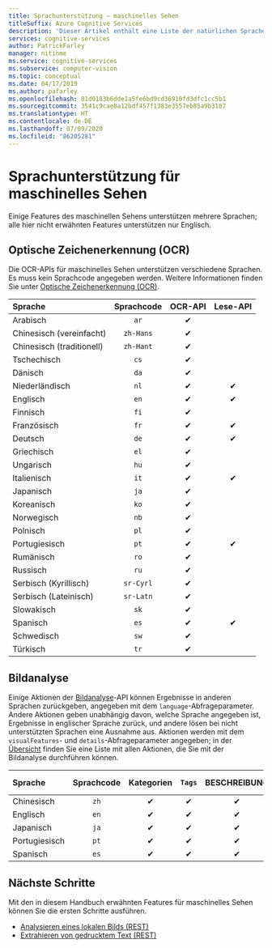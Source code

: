 ```yaml
---
title: Sprachunterstützung – maschinelles Sehen
titleSuffix: Azure Cognitive Services
description: 'Dieser Artikel enthält eine Liste der natürlichen Sprachen, die von Features für maschinelles Sehen unterstützt werden: OCR, Bildanalyse.'
services: cognitive-services
author: PatrickFarley
manager: nitinme
ms.service: cognitive-services
ms.subservice: computer-vision
ms.topic: conceptual
ms.date: 04/17/2019
ms.author: pafarley
ms.openlocfilehash: 81d0183b6dde1a5fe6bd9cd36910fd3dfc1cc5b1
ms.sourcegitcommit: 3541c9cae8a12bdf457f1383e3557eb85a9b3187
ms.translationtype: HT
ms.contentlocale: de-DE
ms.lasthandoff: 07/09/2020
ms.locfileid: "86205281"
---
```

# <a name="language-support-for-computer-vision"></a>Sprachunterstützung für maschinelles Sehen

Einige Features des maschinellen Sehens unterstützen mehrere Sprachen; alle hier nicht erwähnten Features unterstützen nur Englisch.

## <a name="optical-character-recognition-ocr"></a>Optische Zeichenerkennung (OCR)

Die OCR-APIs für maschinelles Sehen unterstützen verschiedene Sprachen. Es muss kein Sprachcode angegeben werden. Weitere Informationen finden Sie unter [Optische Zeichenerkennung (OCR)](concept-recognizing-text.md).

|Sprache| Sprachcode | OCR-API | Lese-API |
|:-----|:----:|:-----:|:---:|
|Arabisch | `ar`|✔ | |
|Chinesisch (vereinfacht) | `zh-Hans`|✔ | |
|Chinesisch (traditionell) | `zh-Hant`|✔ | |
|Tschechisch | `cs` |✔ | |
|Dänisch | `da` |✔ | |
|Niederländisch | `nl` |✔ |✔ |
|Englisch | `en` |✔ |✔ |
|Finnisch | `fi` |✔ | |
|Französisch | `fr` |✔ |✔ |
|Deutsch | `de` |✔ |✔ |
|Griechisch | `el` |✔ | |
|Ungarisch | `hu` |✔ | |
|Italienisch | `it` |✔ |✔ |
|Japanisch | `ja` |✔ | |
|Koreanisch | `ko` |✔ | |
|Norwegisch | `nb` |✔ | |
|Polnisch | `pl` |✔ | |
|Portugiesisch | `pt` |✔ |✔ |
|Rumänisch | `ro` |✔ | |
|Russisch | `ru` |✔ | |
|Serbisch (Kyrillisch) | `sr-Cyrl` |✔ | |
|Serbisch (Lateinisch) | `sr-Latn` |✔ | |
|Slowakisch | `sk` |✔ | |
|Spanisch | `es` |✔ |✔ |
|Schwedisch | `sw` |✔ | |
|Türkisch | `tr` |✔ | |

## <a name="image-analysis"></a>Bildanalyse

Einige Aktionen der [Bildanalyse](https://westus.dev.cognitive.microsoft.com/docs/services/5adf991815e1060e6355ad44/operations/56f91f2e778daf14a499e1fa)-API können Ergebnisse in anderen Sprachen zurückgeben, angegeben mit dem `language`-Abfrageparameter. Andere Aktionen geben unabhängig davon, welche Sprache angegeben ist, Ergebnisse in englischer Sprache zurück, und andere lösen bei nicht unterstützten Sprachen eine Ausnahme aus. Aktionen werden mit dem `visualFeatures`- und `details`-Abfrageparameter angegeben; in der [Übersicht](home.md) finden Sie eine Liste mit allen Aktionen, die Sie mit der Bildanalyse durchführen können.

|Sprache | Sprachcode | Kategorien | `Tags` | BESCHREIBUNG | Erwachsene | Marken | Color | Gesichtserkennung | ImageType | Objekte | Prominente | Besondere Merkmale |
|:---|:---:|:----:|:---:|:---:|:---:|:---:|:---:|:---:|:---:|:---:|:---:|:---:|
|Chinesisch | `zh`    | ✔ | ✔| ✔|-|-|-|-|-|❌|✔|✔|
|Englisch | `en`   | ✔ | ✔| ✔|✔|✔|✔|✔|✔|✔|✔|✔|
|Japanisch | `ja`   | ✔ | ✔| ✔|-|-|-|-|-|❌|✔|✔|
|Portugiesisch | `pt` | ✔ | ✔| ✔|-|-|-|-|-|❌|✔|✔|
|Spanisch | `es`    | ✔ | ✔| ✔|-|-|-|-|-|❌|✔|✔|

## <a name="next-steps"></a>Nächste Schritte

Mit den in diesem Handbuch erwähnten Features für maschinelles Sehen können Sie die ersten Schritte ausführen.

* [Analysieren eines lokalen Bilds (REST)](./quickstarts/csharp-analyze.md)
* [Extrahieren von gedrucktem Text (REST)](./quickstarts/csharp-print-text.md)
